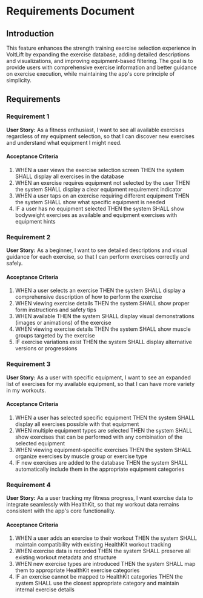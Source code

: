# Requirements Document

## Introduction

This feature enhances the strength training exercise selection experience in VoltLift by expanding the exercise database, adding detailed descriptions and visualizations, and improving equipment-based filtering. The goal is to provide users with comprehensive exercise information and better guidance on exercise execution, while maintaining the app's core principle of simplicity.

## Requirements

### Requirement 1

**User Story:** As a fitness enthusiast, I want to see all available exercises regardless of my equipment selection, so that I can discover new exercises and understand what equipment I might need.

#### Acceptance Criteria

1. WHEN a user views the exercise selection screen THEN the system SHALL display all exercises in the database
2. WHEN an exercise requires equipment not selected by the user THEN the system SHALL display a clear equipment requirement indicator
3. WHEN a user taps on an exercise requiring different equipment THEN the system SHALL show what specific equipment is needed
4. IF a user has no equipment selected THEN the system SHALL show bodyweight exercises as available and equipment exercises with equipment hints

### Requirement 2

**User Story:** As a beginner, I want to see detailed descriptions and visual guidance for each exercise, so that I can perform exercises correctly and safely.

#### Acceptance Criteria

1. WHEN a user selects an exercise THEN the system SHALL display a comprehensive description of how to perform the exercise
2. WHEN viewing exercise details THEN the system SHALL show proper form instructions and safety tips
3. WHEN available THEN the system SHALL display visual demonstrations (images or animations) of the exercise
4. WHEN viewing exercise details THEN the system SHALL show muscle groups targeted by the exercise
5. IF exercise variations exist THEN the system SHALL display alternative versions or progressions

### Requirement 3

**User Story:** As a user with specific equipment, I want to see an expanded list of exercises for my available equipment, so that I can have more variety in my workouts.

#### Acceptance Criteria

1. WHEN a user has selected specific equipment THEN the system SHALL display all exercises possible with that equipment
2. WHEN multiple equipment types are selected THEN the system SHALL show exercises that can be performed with any combination of the selected equipment
3. WHEN viewing equipment-specific exercises THEN the system SHALL organize exercises by muscle group or exercise type
4. IF new exercises are added to the database THEN the system SHALL automatically include them in the appropriate equipment categories

### Requirement 4

**User Story:** As a user tracking my fitness progress, I want exercise data to integrate seamlessly with HealthKit, so that my workout data remains consistent with the app's core functionality.

#### Acceptance Criteria

1. WHEN a user adds an exercise to their workout THEN the system SHALL maintain compatibility with existing HealthKit workout tracking
2. WHEN exercise data is recorded THEN the system SHALL preserve all existing workout metadata and structure
3. WHEN new exercise types are introduced THEN the system SHALL map them to appropriate HealthKit exercise categories
4. IF an exercise cannot be mapped to HealthKit categories THEN the system SHALL use the closest appropriate category and maintain internal exercise details